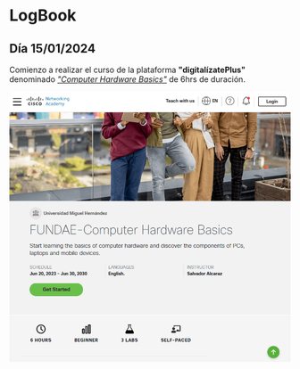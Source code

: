 # LogBook 
## Día 15/01/2024

Comienzo a realizar el curso de la plataforma **"digitalízatePlus"** denominado [*"Computer Hardware Basics"*](https://skillsforall.com/course/computer-hardware-basics?courseLang=en-US&instance_id=7bc2f53a-87e4-412d-b7ac-21b7e2ea62ad) de 6hrs de duración.
	

![Alt](Images/02.png)